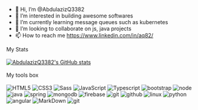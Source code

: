 - 👋 Hi, I’m @AbdulazizQ3382
- 👀 I’m interested in building awesome softwares
- 🌱 I’m currently learning message queues such as kubernetes
- 💞️ I’m looking to collaborate on js, java projects
- 📫 How to reach me https://www.linkedin.com/in/aq82/

My Stats
<br />
<br />
[![AbdulazizQ3382's GitHub stats](https://github-readme-stats.vercel.app/api?username=AbdulazizQ3382)](https://github.com/anuraghazra/github-readme-stats)
<br />
<br />
My tools box
<br />
<br />
![HTML5](https://img.shields.io/badge/html%205-grey?style=for-the-badge&logo=html5&logoColor=white&labelColor=8E2DE2)
![CSS3](https://img.shields.io/badge/css%203-grey?style=for-the-badge&logo=css3&logoColor=white&labelColor=8E2DE2)
![Sass](https://img.shields.io/badge/sass-grey?style=for-the-badge&logo=sass&logoColor=white&labelColor=8E2DE2)
![JavaScript](https://img.shields.io/badge/-JavaScript-grey?style=for-the-badge&logo=javascript&logoColor=white&labelColor=8E2DE2)
![Typescript](https://img.shields.io/badge/-Typescript-grey?style=for-the-badge&logo=Typescript&logoColor=white&labelColor=8E2DE2)
![bootstrap](https://img.shields.io/badge/-bootstrap-grey?style=for-the-badge&logo=bootstrap&logoColor=white&labelColor=8E2DE2)
![node](https://img.shields.io/badge/-node-grey?style=for-the-badge&logo=node.js&logoColor=white&labelColor=8E2DE2)
![java](https://img.shields.io/badge/-java-grey?style=for-the-badge&logo=php&logoColor=white&labelColor=8E2DE2)
![spring](https://img.shields.io/badge/-spring-grey?style=for-the-badge&logo=spring&logoColor=white&labelColor=green)
![mongodb](https://img.shields.io/badge/-mongodb-grey?style=for-the-badge&logo=mongodb&logoColor=white&labelColor=8E2DE2)
![firebase](https://img.shields.io/badge/-firebase-grey?style=for-the-badge&logo=firebase&logoColor=white&labelColor=8E2DE2)
![git](https://img.shields.io/badge/-git-grey?style=for-the-badge&logo=git&logoColor=white&labelColor=8E2DE2)
![github](https://img.shields.io/badge/-github-grey?style=for-the-badge&logo=github&logoColor=white&labelColor=8E2DE2)
![linux](https://img.shields.io/badge/-linux-grey?style=for-the-badge&logo=github&logoColor=white&labelColor=8E2DE2)
![python](https://img.shields.io/badge/-python-grey?style=for-the-badge&logo=python&logoColor=white&labelColor=8E2DE2)
![angular](https://img.shields.io/badge/-angular-grey?style=for-the-badge&logo=jquery&logoColor=white&labelColor=red)
![MarkDown](https://img.shields.io/badge/-Markdown-grey?style=for-the-badge&logo=Markdown&logoColor=white&labelColor=8E2DE2)
![git](https://img.shields.io/badge/-git-grey?style=for-the-badge&logo=git&logoColor=white&labelColor=8E2DE2)

<!---
AbdulazizQ3382/AbdulazizQ3382 is a ✨ special ✨ repository because its `README.md` (this file) appears on your GitHub profile.
You can click the Preview link to take a look at your changes.
--->
